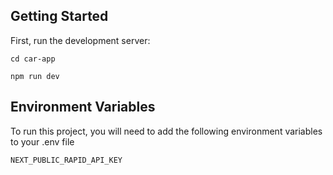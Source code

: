 
## Getting Started

First, run the development server:

```
cd car-app

npm run dev

```


## Environment Variables

To run this project, you will need to add the following environment variables to your .env file

`NEXT_PUBLIC_RAPID_API_KEY`
